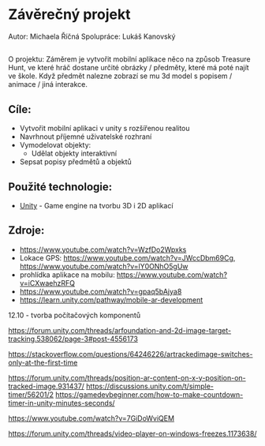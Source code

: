 # Závěrečný projekt
Autor: Michaela Říčná
Spolupráce: Lukáš Kanovský

##
O projektu: Záměrem je vytvořit mobilní aplikace něco na způsob Treasure Hunt, ve které hráč dostane určité obrázky / předměty, které má poté najít ve škole. Když předmět nalezne zobrazí se mu 3d model s popisem / animace / jiná interakce.   




## Cíle:
- Vytvořit mobilní aplikaci v unity s rozšířenou realitou
- Navrhnout příjemné uživatelské rozhraní 
- Vymodelovat objekty:
    - Udělat objekty interaktivní
- Sepsat popisy předmětů a objektů

## Použité technologie:
- [Unity] - Game engine na tvorbu 3D i 2D aplikací

## Zdroje:
- https://www.youtube.com/watch?v=WzfDo2Wpxks
- Lokace GPS: https://www.youtube.com/watch?v=JWccDbm69Cg, https://www.youtube.com/watch?v=lY0ONhO5gUw
- prohlídka aplikace na mobilu: https://www.youtube.com/watch?v=iCXwaehzRFQ
- https://www.youtube.com/watch?v=gpaq5bAjya8
- https://learn.unity.com/pathway/mobile-ar-development



12.10 - tvorba počítačových komponentů    


https://forum.unity.com/threads/arfoundation-and-2d-image-target-tracking.538062/page-3#post-4556173

https://stackoverflow.com/questions/64246226/artrackedimage-switches-only-at-the-first-time




https://forum.unity.com/threads/position-ar-content-on-x-y-position-on-tracked-image.931437/
https://discussions.unity.com/t/simple-timer/56201/2
https://gamedevbeginner.com/how-to-make-countdown-timer-in-unity-minutes-seconds/

https://www.youtube.com/watch?v=7GiDoWviQEM


https://forum.unity.com/threads/video-player-on-windows-freezes.1173638/

[Unity]:https://unity.com/
